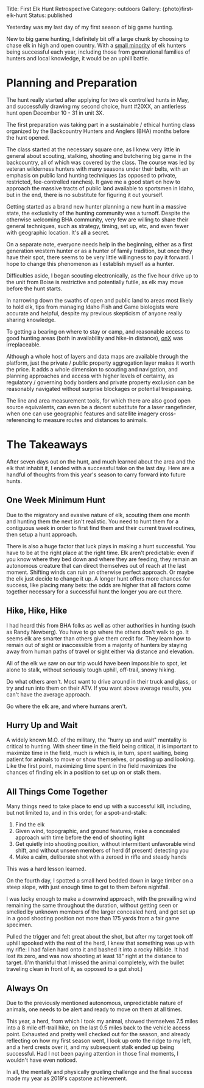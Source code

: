 Title: First Elk Hunt Retrospective
Category: outdoors
Gallery: {photo}first-elk-hunt
Status: published

Yesterday was my last day of my first season of big game hunting. 

New to big game hunting, I definitely bit off a large chunk by choosing to chase elk in high and open country. With a [small minority](https://idfg.idaho.gov/ifwis/huntplanner/stats/?season=controlled&game=elk&yr=2018) of elk hunters being successful each year, including those from generational families of hunters and local knowledge, it would be an uphill battle. 

# Planning and Preparation

The hunt really started after applying for two elk controlled hunts in May, and successfully drawing my second choice, hunt #20XX, an antlerless hunt open December 10 - 31 in unit 3X. 

The first preparation was taking part in a sustainable / ethical hunting class organized by the Backcountry Hunters and Anglers (BHA) months before the hunt opened.

The class started at the necessary square one, as I knew very little in general about scouting, stalking, shooting and butchering big game in the backcountry, all of which was covered by the class. The course was led by veteran wilderness hunters with many seasons under their belts, with an emphasis on public land hunting techniques (as opposed to private, restricted, fee-controlled ranches). It gave me a good start on how to approach the massive tracts of public land available to sportsmen in Idaho, but in the end, there is no substitute for figuring it out yourself.
  
Getting started as a brand new hunter planning a new hunt in a massive state, the exclusivity of the hunting community was a turnoff. Despite the otherwise welcoming BHA community, very few are willing to share their general techniques, such as strategy, timing, set up, etc, and even fewer with geographic location. It's all a secret. 

On a separate note, everyone needs help in the beginning, either as a first generation western hunter or as a hunter of family tradition, but once they have their spot, there seems to be very little willingness to pay it forward. I hope to change this phenomenon as I establish myself as a hunter. 

Difficulties aside, I began scouting electronically, as the five hour drive up to the unit from Boise is restrictive and potentially futile, as elk may move before the hunt starts. 

In narrowing down the swaths of open and public land to areas most likely to hold elk, tips from managing Idaho Fish and Game biologists were accurate and helpful, despite my previous skepticism of anyone really sharing knowledge.

To getting a bearing on where to stay or camp, and reasonable access to good hunting areas (both in availability and hike-in distance), [onX](https://onxmaps.com) was irreplaceable.

Although a whole host of layers and data maps are available through the platform, just the private / public property aggregation layer makes it worth the price. It adds a whole dimension to scouting and navigation, and planning approaches and access with higher levels of certainty, as regulatory / governing body borders and private property exclusion can be reasonably navigated without surprise blockages or potential trespassing. 

The line and area measurement tools, for which there are also good open source equivalents, can even be a decent substitute for a laser rangefinder, when one can use geographic features and satellite imagery cross-referencing to measure routes and distances to animals. 

# The Takeaways

After seven days out on the hunt, and much learned about the area and the elk that inhabit it, I ended with a successful take on the last day. Here are a handful of thoughts from this year's season to carry forward into future hunts.

## One Week Minimum Hunt

Due to the migratory and evasive nature of elk, scouting them one month and hunting them the next isn't realistic. You need to hunt them for a contiguous week in order to first find them and their current travel routines, then setup a hunt approach. 

There is also a huge factor that luck plays in making a hunt successful. You have to be at the right place at the right time. Elk aren't predictable: even if you know where they bed down and where they are feeding, they remain an autonomous creature that can direct themselves out of reach at the last moment. Shifting winds can ruin an otherwise perfect approach. Or maybe the elk just decide to change it up. A longer hunt offers more chances for success, like placing many bets: the odds are higher that all factors come together necessary for a successful hunt the longer you are out there. 

## Hike, Hike, Hike
 
I had heard this from BHA folks as well as other authorities in hunting (such as Randy Newberg). You have to go where the others don't walk to go. It seems elk are smarter than others give them credit for. They learn how to remain out of sight or inaccessible from a majority of hunters by staying away from human paths of travel or sight either via distance and elevation. 

All of the elk we saw on our trip would have been impossible to spot, let alone to stalk, without seriously tough uphill, off-trail, snowy hiking. 

Do what others aren't. Most want to drive around in their truck and glass, or try and run into them on their ATV. If you want above average results, you can't have the average approach.

Go where the elk are, and where humans aren't. 

## Hurry Up and Wait

A widely known M.O. of the military, the "hurry up and wait" mentality is critical to hunting. With sheer time in the field being critical, it is important to maximize time in the field, much is which is, in turn, spent waiting, being patient for animals to move or show themselves, or posting up and looking. Like the first point, maximizing time spent in the field maximizes the chances of finding elk in a position to set up on or stalk them.

## All Things Come Together

Many things need to take place to end up with a successful kill, including, but not limited to, and in this order, for a spot-and-stalk:

1. Find the elk
2. Given wind, topographic, and ground features, make a concealed approach with time before the end of shooting light
3. Get quietly into shooting position, without intermittent unfavorable wind shift, and without unseen members of herd (if present) detecting you
4. Make a calm, deliberate shot with a zeroed in rifle and steady hands

This was a hard lesson learned. 

On the fourth day, I spotted a small herd bedded down in large timber on a steep slope, with just enough time to get to them before nightfall. 

I was lucky enough to make a downwind approach, with the prevailing wind remaining the same throughout the duration, without getting seen or smelled by unknown members of the larger concealed herd, and get set up in a good shooting position not more than 175 yards from a fair game specimen. 

Pulled the trigger and felt great about the shot, but after my target took off uphill spooked with the rest of the herd, I knew that something was up with my rifle: I had fallen hard onto it and bashed it into a rocky hillside. It had lost its zero, and was now shooting at least 18" right at the distance to target. (I'm thankful that I missed the animal completely, with the bullet traveling clean in front of it, as opposed to a gut shot.)

## Always On

Due to the previously mentioned autonomous, unpredictable nature of animals, one needs to be alert and ready to move on them at all times. 

This year, a herd, from which I took my animal, showed themselves 7.5 miles into a 8 mile off-trail hike, on the last 0.5 miles back to the vehicle access point. Exhausted and pretty well checked out for the season, and already reflecting on how my first season went, I look up onto the ridge to my left, and a herd crests over it, and my subsequent stalk ended up being successful. Had I not been paying attention in those final moments, I wouldn't have even noticed. 

In all, the mentally and physically grueling challenge and the final success made my year as 2019's capstone achievement.  



 












